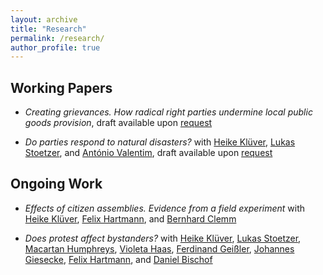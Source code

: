```yaml
---
layout: archive
title: "Research"
permalink: /research/
author_profile: true
---
```


## Working Papers

- _Creating grievances. How radical right parties undermine local public goods provision_, draft available upon [request](mailto:tim.wappenhans@hu-berlin.de)

- _Do parties respond to natural disasters?_ with  [Heike Klüver](https://www.heike-kluever.com/), [Lukas Stoetzer](https://www.lukas-stoetzer.org/), and [António Valentim](https://antoniovalentim.github.io/), draft available upon [request](mailto:tim.wappenhans@hu-berlin.de)


## Ongoing Work

- _Effects of citizen assemblies. Evidence from a field experiment_ with  [Heike Klüver](https://www.heike-kluever.com/), [Felix Hartmann](http://hartmannfelix.github.io/), and [Bernhard Clemm](https://bernhardclemm.com/) 

-  _Does protest affect bystanders?_ with  [Heike Klüver](https://www.heike-kluever.com/), [Lukas Stoetzer](https://www.lukas-stoetzer.org/), [Macartan Humphreys](https://macartan.github.io/), [Violeta Haas](https://violeta-haas.github.io/research/), [Ferdinand Geißler](https://www.sowi.hu-berlin.de/de/lehrbereiche/empisoz/a-z/geisslerferdinand), [Johannes Giesecke](https://www.google.com/search?q=johannes+giesecke&oq=johannes+giesecke&aqs=chrome..69i57j0i22i30l9.4158j0j7&sourceid=chrome&ie=UTF-8), [Felix Hartmann](http://hartmannfelix.github.io/), and [Daniel Bischof](https://www.danbischof.com/)


